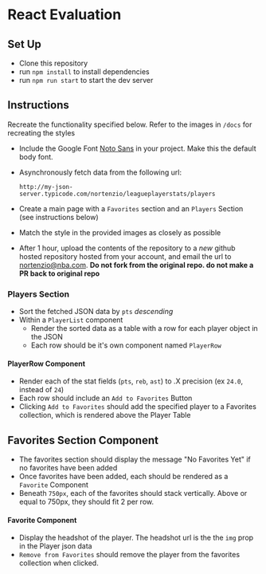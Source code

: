 # React Evaluation

## Set Up

- Clone this repository
- run `npm install` to install dependencies
- run `npm run start` to start the dev server

## Instructions

Recreate the functionality specified below. Refer to the images in `/docs` for recreating the styles

- Include the Google Font [Noto Sans](https://fonts.google.com/specimen/Noto+Sans?selection.family=Noto+Sans) in your project. Make this the default body font.
- Asynchronously fetch data from the following url:

  `http://my-json-server.typicode.com/nortenzio/leagueplayerstats/players`


- Create a main page with a `Favorites` section and an `Players` Section (see instructions below)

- Match the style in the provided images as closely as possible

- After 1 hour, upload the contents of the repository to a *new* github hosted repository hosted from your account, and email the url to nortenzio@nba.com. **Do not fork from the original repo. do not make a PR back to original repo**


### Players Section

- Sort the fetched JSON data by `pts` *descending*
- Within a `PlayerList` component
  - Render the sorted data as a table with a row for each player object in the JSON
  - Each row should be it's own component named `PlayerRow`

#### PlayerRow Component

- Render each of the stat fields (`pts`, `reb`, `ast`) to .X precision (ex `24.0`, instead of `24`)
- Each row should include an `Add to Favorites` Button
- Clicking `Add to Favorites` should add the specified player to a Favorites collection, which is rendered above the Player Table


## Favorites Section Component

- The favorites section should display the message "No Favorites Yet" if no favorites have been added
- Once favorites have been added, each should be rendered as a `Favorite` Component
- Beneath `750px`, each of the favorites should stack vertically. Above or equal to 750px, they should fit 2 per row.

#### Favorite Component

- Display the headshot of the player. The headshot url is the the `img` prop in the Player json data
- `Remove from Favorites` should remove the player from the favorites collection when clicked.
